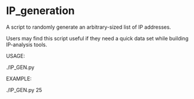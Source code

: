# IP_generation

A script to randomly generate an arbitrary-sized list of IP addresses.

Users may find this script useful if they need a quick data set while building IP-analysis tools.

USAGE:

./IP_GEN.py <NUMBER OF DESIRED IP ADDRESSES>
  
EXAMPLE:
  
./IP_GEN.py 25
